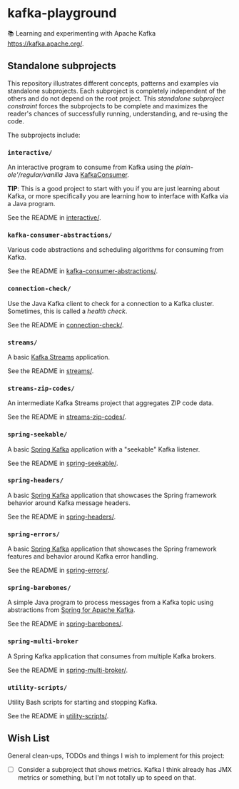 # kafka-playground

📚 Learning and experimenting with Apache Kafka <https://kafka.apache.org/>.


## Standalone subprojects

This repository illustrates different concepts, patterns and examples via standalone subprojects. Each subproject is
completely independent of the others and do not depend on the root project. This _standalone subproject constraint_
forces the subprojects to be complete and maximizes the reader's chances of successfully running, understanding, and
re-using the code.

The subprojects include:


### `interactive/`

An interactive program to consume from Kafka using the _plain-ole'/regular/vanilla_ Java [KafkaConsumer](https://github.com/apache/kafka/tree/40b0033eedf823d3bd3c6781cfd871a949c5827e/clients/src/main/java/org/apache/kafka/clients/consumer).

**TIP**: This is a good project to start with you if you are just learning about Kafka, or more specifically you are
learning how to interface with Kafka via a Java program.

See the README in [interactive/](interactive/). 


### `kafka-consumer-abstractions/`

Various code abstractions and scheduling algorithms for consuming from Kafka.

See the README in [kafka-consumer-abstractions/](kafka-consumer-abstractions/).


### `connection-check/`

Use the Java Kafka client to check for a connection to a Kafka cluster. Sometimes, this is called a *health check*.

See the README in [connection-check/](connection-check/).


### `streams/`

A basic [Kafka Streams](https://kafka.apache.org/documentation/streams/) application.

See the README in [streams/](streams/).


### `streams-zip-codes/`

An intermediate Kafka Streams project that aggregates ZIP code data.

See the README in [streams-zip-codes/](streams-zip-codes/).


### `spring-seekable/`

A basic [Spring Kafka](https://spring.io/projects/spring-kafka) application with a "seekable" Kafka listener.

See the README in [spring-seekable/](spring-seekable/).


### `spring-headers/`

A basic [Spring Kafka](https://spring.io/projects/spring-kafka) application that showcases the Spring framework behavior
around Kafka message headers.

See the README in [spring-headers/](spring-headers/).


### `spring-errors/`

A basic [Spring Kafka](https://spring.io/projects/spring-kafka) application that showcases the Spring framework features
and behavior around Kafka error handling.

See the README in [spring-errors/](spring-errors/).


### `spring-barebones/`

A simple Java program to process messages from a Kafka topic using abstractions from [Spring for Apache Kafka](https://spring.io/projects/spring-kafka).

See the README in [spring-barebones/](spring-barebones/).


### `spring-multi-broker`

A Spring Kafka application that consumes from multiple Kafka brokers.

See the README in [spring-multi-broker/](spring-multi-broker/).


### `utility-scripts/`

Utility Bash scripts for starting and stopping Kafka.

See the README in [utility-scripts/](utility-scripts/).


## Wish List

General clean-ups, TODOs and things I wish to implement for this project:

* [ ] Consider a subproject that shows metrics. Kafka I think already has JMX metrics or something, but I'm not totally
  up to speed on that.
